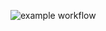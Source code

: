 ![example workflow](https://github.com/Slauf22/SES_Candy_Crush/actions/workflows/gradle.yml/badge.svg)
